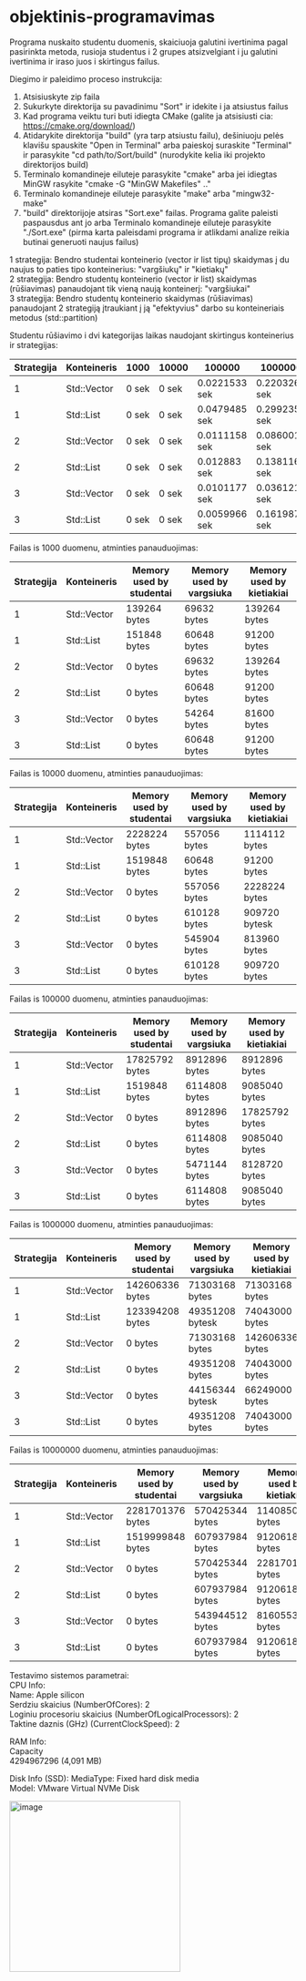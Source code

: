 # objektinis-programavimas
Programa nuskaito studentu duomenis, skaiciuoja galutini ivertinima pagal pasirinkta metoda, rusioja studentus i 2 grupes atsizvelgiant i ju galutini ivertinima ir iraso juos i skirtingus failus.

Diegimo ir paleidimo proceso instrukcija:  
1. Atsisiuskyte zip faila
2. Sukurkyte direktorija su pavadinimu "Sort" ir idekite i ja atsiustus failus
3. Kad programa veiktu turi buti idiegta CMake (galite ja atsisiusti cia: https://cmake.org/download/)
4. Atidarykite direktorija "build" (yra tarp atsiustu failu), dešiniuoju pelės klavišu spauskite "Open in Terminal" arba paieskoj suraskite "Terminal" ir parasykite "cd path/to/Sort/build" (nurodykite kelia iki projekto direktorijos build)
5. Terminalo komandineje eiluteje parasykite "cmake" arba jei idiegtas MinGW rasykite "cmake -G "MinGW Makefiles" .."
6. Terminalo komandineje eiluteje parasykite "make" arba "mingw32-make"
7. "build" direktorijoje atsiras "Sort.exe" failas. Programa galite paleisti paspausdus ant jo arba Terminalo komandineje eiluteje parasykite "./Sort.exe" (pirma karta paleisdami programa ir atlikdami analize reikia butinai generuoti naujus failus)


1 strategija: Bendro studentai konteinerio (vector ir list tipų) skaidymas į du naujus to paties tipo konteinerius: "vargšiukų" ir "kietiakų"  
2 strategija: Bendro studentų konteinerio (vector ir list) skaidymas (rūšiavimas) panaudojant tik vieną naują konteinerį: "vargšiukai"  
3 strategija: Bendro studentų konteinerio skaidymas (rūšiavimas) panaudojant  2 strategiją  įtraukiant į ją "efektyvius" darbo su konteineriais metodus (std::partition)


Studentu rūšiavimo i dvi kategorijas laikas naudojant skirtingus konteinerius ir strategijas:


|   Strategija    | Konteineris |     1000    |    10000    |    100000    |   1000000   |   10000000  |
|-----------------|-------------|-------------|-------------|--------------|-------------|-------------|
|        1        | Std::Vector | 0 sek| 0 sek|  0.0221533 sek | 0.220326 sek | 9.08241 sek |
|        1        | Std::List   | 0 sek | 0 sek| 0.0479485 sek | 0.299235 sek  |  25.4008 sek|
|        2        | Std::Vector |0 sek| 0 sek|  0.0111158 sek | 0.0860013 sek | 1.02397 sek |
|        2        | Std::List   |0 sek |0 sek| 0.012883 sek |0.138116 sek  | 4.435 sek |
|        3        | Std::Vector |0 sek| 0 sek|  0.0101177 sek |  0.0361211 sek | 3.984 sek |
|        3        | Std::List   |0 sek | 0 sek| 0.0059966 sek |0.161987 sek | 2.15097 sek |


Failas is 1000 duomenu, atminties panauduojimas:

|   Strategija    | Konteineris |Memory used by studentai|Memory used by vargsiuka|Memory used by kietiakiai|
|-----------------|-------------|-------------|-------------|--------------|
|        1        | Std::Vector | 139264 bytes| 69632 bytes|  139264 bytes| 
|        1        | Std::List   | 151848 bytes | 60648 bytes| 91200 bytes |
|        2        | Std::Vector |0 bytes| 69632 bytes| 139264 bytes | 
|        2        | Std::List   |0 bytes|60648 bytes| 91200 bytes |
|        3        | Std::Vector |0 bytes| 54264 bytes|  81600 bytes |
|        3        | Std::List   |0 bytes |60648 bytes| 91200 bytes|



Failas is 10000 duomenu, atminties panauduojimas:

|   Strategija    | Konteineris |Memory used by studentai|Memory used by vargsiuka|Memory used by kietiakiai|
|-----------------|-------------|-------------|-------------|--------------|
|        1        | Std::Vector | 2228224 bytes|557056 bytes|  1114112 bytes| 
|        1        | Std::List   |1519848 bytes |60648 bytes|  91200 bytes |
|        2        | Std::Vector |0 bytes| 557056 bytes|  2228224 bytes | 
|        2        | Std::List   |0 bytes | 610128 bytes|  909720 bytesk |
|        3        | Std::Vector |0 bytes| 545904 bytes| 813960 bytes |
|        3        | Std::List   |0 bytes |610128 bytes| 909720 bytes |


Failas is 100000 duomenu, atminties panauduojimas:

|   Strategija    | Konteineris |Memory used by studentai|Memory used by vargsiuka|Memory used by kietiakiai|
|-----------------|-------------|-------------|-------------|--------------|
|        1        | Std::Vector | 17825792 bytes|8912896 bytes|8912896 bytes| 
|        1        | Std::List   |1519848 bytes |6114808 bytes|  9085040 bytes |
|        2        | Std::Vector |0 bytes|  8912896 bytes| 17825792 bytes | 
|        2        | Std::List   |0 bytes |6114808 bytes|  9085040 bytes |
|        3        | Std::Vector |0 bytes|  5471144 bytes|  8128720 bytes |
|        3        | Std::List   |0 bytes |6114808 bytes|  9085040 bytes |



Failas is 1000000 duomenu, atminties panauduojimas:

|   Strategija    | Konteineris |Memory used by studentai|Memory used by vargsiuka|Memory used by kietiakiai|
|-----------------|-------------|-------------|-------------|--------------|
|        1        | Std::Vector |142606336 bytes|71303168 bytes|71303168 bytes| 
|        1        | Std::List   | 123394208 bytes | 49351208 bytesk| 74043000 bytes |
|        2        | Std::Vector |0 bytes| 71303168 bytes|  142606336 bytes | 
|        2        | Std::List   |0 bytes |49351208 bytes|  74043000 bytes |
|        3        | Std::Vector |0 bytes|  44156344 bytesk| 66249000 bytes |
|        3        | Std::List   |0 bytes |49351208 bytes| 74043000 bytes |


Failas is 10000000 duomenu, atminties panauduojimas:

|   Strategija    | Konteineris |Memory used by studentai|Memory used by vargsiuka|Memory used by kietiakiai|
|-----------------|-------------|-------------|-------------|--------------|
|        1        | Std::Vector |2281701376 bytes|570425344 bytes|1140850688 bytes| 
|        1        | Std::List   |1519999848 bytes | 607937984 bytes|  912061864 bytes |
|        2        | Std::Vector |0 bytes| 570425344 bytes|   2281701376 bytes | 
|        2        | Std::List   |0 bytes | 607937984 bytes|  912061864 bytes |
|        3        | Std::Vector |0 bytes| 543944512 bytes|  816055352 bytes |
|        3        | Std::List   |0 bytes |607937984 bytes| 912061864 bytes |


Testavimo sistemos parametrai:  
CPU Info:  
Name: Apple silicon  
Serdziu skaicius (NumberOfCores): 2  
Loginiu procesoriu skaicius (NumberOfLogicalProcessors): 2  
Taktine daznis (GHz) (CurrentClockSpeed): 2  

RAM Info:  
Capacity  
4294967296 (4,091 MB)  

Disk Info (SSD):
MediaType: Fixed hard disk media  
Model: VMware Virtual NVMe Disk  


<img src="https://github.com/user-attachments/assets/5f020520-7fa4-4e14-818b-8bcff8c407ea" alt="image" width="300"/>

